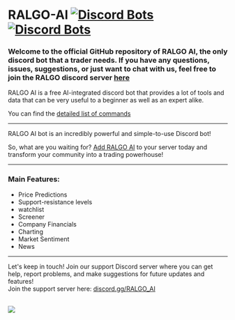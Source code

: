 # RALGO-AI [![Discord Bots](https://top.gg/api/widget/servers/929247872849960970.svg)![Discord Bots](https://top.gg/api/widget/upvotes/929247872849960970.svg?noavatar=true)](https://top.gg/bot/929247872849960970)

### Welcome to the official GitHub repository of RALGO AI, the only discord bot that a trader needs. If you have any questions, issues, suggestions, or just want to chat with us, feel free to join the RALGO discord server [here](https://discord.gg/AWP4eywqZW)
RALGO AI is a free AI-integrated discord bot that provides a lot of tools and data that can be very useful to a beginner as well as an expert alike.

You can find the [detailed list of commands](https://github.com/rudra-5/RALGO-AI/blob/main/commands.md)

------

RALGO AI bot is an incredibly powerful and simple-to-use Discord bot!

So, what are you waiting for? [Add RALGO AI](https://discord.com/api/oauth2/authorize?client_id=929247872849960970&permissions=285615443008&scope=bot%20applications.commands) to your server today and transform your community into a trading powerhouse!

----
### Main Features:
+ Price Predictions
+ Support-resistance levels
+ watchlist
+ Screener
+ Company Financials
+ Charting
+ Market Sentiment
+ News

----

Let's keep in touch! Join our support Discord server where you can get help, report problems, and make suggestions for future updates and features!<br>
Join the support server here: [discord.gg/RALGO_AI](https://discord.gg/AWP4eywqZW)
<br><br>

<a href="https://top.gg/bot/929247872849960970">
  <img src="https://top.gg/api/widget/929247872849960970.svg">
</a>


